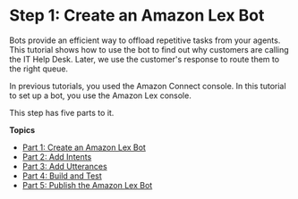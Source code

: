 # Step 1: Create an Amazon Lex Bot<a name="tutorial1-create-amazon-lex-bot"></a>

Bots provide an efficient way to offload repetitive tasks from your agents\. This tutorial shows how to use the bot to find out why customers are calling the IT Help Desk\. Later, we use the customer's response to route them to the right queue\.

In previous tutorials, you used the Amazon Connect console\. In this tutorial to set up a bot, you use the Amazon Lex console\.

This step has five parts to it\.

**Topics**
+ [Part 1: Create an Amazon Lex Bot](tutorial1-create-amazon-lex-bot-step1.md)
+ [Part 2: Add Intents](tutorial-lex-bot-intents.md)
+ [Part 3: Add Utterances](tutorial1-add-sample-utterances.md)
+ [Part 4: Build and Test](tutorial-lex-bot-build.md)
+ [Part 5: Publish the Amazon Lex Bot](tutorial1-lex-bot-publish.md)